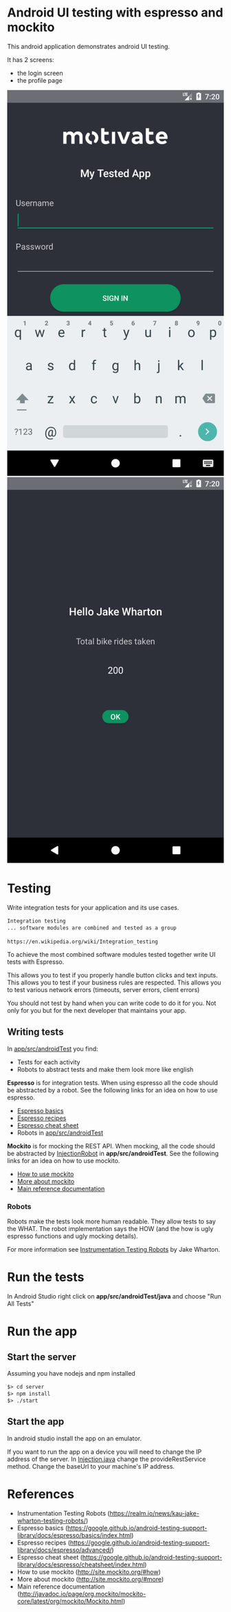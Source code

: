 # Android UI testing with espresso and mockito

This android application demonstrates android UI testing.

It has 2 screens:

* the login screen
* the profile page

![](screenshots/login.png)
![](screenshots/profile.png)

# Testing

Write integration tests for your application and its use cases.

    Integration testing
    ... software modules are combined and tested as a group

    https://en.wikipedia.org/wiki/Integration_testing

To achieve the most combined software modules tested together write UI tests with Espresso.

This allows you to test if you properly handle button clicks and text inputs. 
This allows you to test if your business rules are respected.
This allows you to test various network errors (timeouts, server errors, client errors)

You should not test by hand when you can write code to do it for you. 
Not only for you but for the next developer that maintains your app.

## Writing tests

In [app/src/androidTest](app/src/androidTest/java/com/mytestedapp) you find:

* Tests for each activity
* Robots to abstract tests and make them look more like english

**Espresso** is for integration tests.
When using espresso all the code should be abstracted by a robot.
See the following links for an idea on how to use espresso.

* [Espresso basics](https://google.github.io/android-testing-support-library/docs/espresso/basics/index.html)
* [Espresso recipes](https://google.github.io/android-testing-support-library/docs/espresso/advanced/)
* [Espresso cheat sheet](https://google.github.io/android-testing-support-library/docs/espresso/cheatsheet/index.html)
* Robots in [app/src/androidTest](app/src/androidTest)

**Mockito** is for mocking the REST API.
When mocking, all the code should be abstracted by 
[InjectionRobot](app/src/androidTest/java/com/mytestedapp/InjectionRobot.java) 
in **app/src/androidTest**.
See the following links for an idea on how to use mockito.

* [How to use mockito](http://site.mockito.org/#how)
* [More about mockito](http://site.mockito.org/#more)
* [Main reference documentation](http://javadoc.io/page/org.mockito/mockito-core/latest/org/mockito/Mockito.html)

### Robots

Robots make the tests look more human readable. They allow tests to say the WHAT. The robot implementation
says the HOW (and the how is ugly espresso functions and ugly mocking details).

For more information see [Instrumentation Testing Robots](https://realm.io/news/kau-jake-wharton-testing-robots/)
by Jake Wharton.

# Run the tests

In Android Studio right click on **app/src/androidTest/java** and choose "Run All Tests"

# Run the app

## Start the server

Assuming you have nodejs and npm installed

    $> cd server
    $> npm install
    $> ./start

## Start the app

In android studio install the app on an emulator.

If you want to run the app on a device you will need to change the IP address of the server.
In [Injection.java](app/src/main/java/com/mytestedapp/Injection.java) change the provideRestService method.
Change the baseUrl to your machine's IP address.

# References

* Instrumentation Testing Robots (https://realm.io/news/kau-jake-wharton-testing-robots/)
* Espresso basics (https://google.github.io/android-testing-support-library/docs/espresso/basics/index.html)
* Espresso recipes (https://google.github.io/android-testing-support-library/docs/espresso/advanced/)
* Espresso cheat sheet (https://google.github.io/android-testing-support-library/docs/espresso/cheatsheet/index.html)
* How to use mockito (http://site.mockito.org/#how)
* More about mockito (http://site.mockito.org/#more)
* Main reference documentation (http://javadoc.io/page/org.mockito/mockito-core/latest/org/mockito/Mockito.html)
